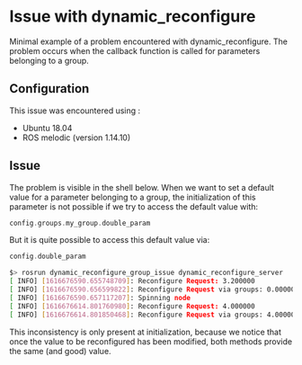 # Issue with dynamic_reconfigure
Minimal example of a problem encountered with dynamic_reconfigure. The problem occurs when the callback function is called for parameters belonging to a group.

## Configuration

This issue was encountered using :
* Ubuntu 18.04
* ROS melodic (version 1.14.10)

## Issue

The problem is visible in the shell below. When we want to set a default value for a parameter belonging to a group, the initialization of this parameter is not possible if we try to access the default value with:

```cpp
config.groups.my_group.double_param
```

But it is quite possible to access this default value via:

```cpp
config.double_param
```

```bash
$> rosrun dynamic_reconfigure_group_issue dynamic_reconfigure_server
[ INFO] [1616676590.655748709]: Reconfigure Request: 3.200000
[ INFO] [1616676590.656599822]: Reconfigure Request via groups: 0.000000
[ INFO] [1616676590.657117207]: Spinning node
[ INFO] [1616676614.801760980]: Reconfigure Request: 4.000000
[ INFO] [1616676614.801850468]: Reconfigure Request via groups: 4.000000
```

This inconsistency is only present at initialization, because we notice that once the value to be reconfigured has been modified, both methods provide the same (and good) value.